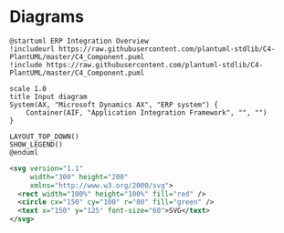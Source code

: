---
---

# Diagrams

<div class="grid grid-cols-2 gap-10 pt-4 -mb-6">


```plantuml {scale: 0.7}
@startuml ERP Integration Overview
!includeurl https://raw.githubusercontent.com/plantuml-stdlib/C4-PlantUML/master/C4_Component.puml
!include https://raw.githubusercontent.com/plantuml-stdlib/C4-PlantUML/master/C4_Component.puml

scale 1.0
title Input diagram
System(AX, "Microsoft Dynamics AX", "ERP system") {
    Container(AIF, "Application Integration Framework", "", "")
}

LAYOUT_TOP_DOWN()
SHOW_LEGEND()
@enduml
```

```xml
<svg version="1.1"
     width="300" height="200"
     xmlns="http://www.w3.org/2000/svg">
  <rect width="100%" height="100%" fill="red" />
  <circle cx="150" cy="100" r="80" fill="green" />
  <text x="150" y="125" font-size="60">SVG</text>
</svg>
```
<arrow v-click="0" x1="300" y1="200" x2="500" y2="200" color="#564" width="3" arrowSize="1" />
</div>
